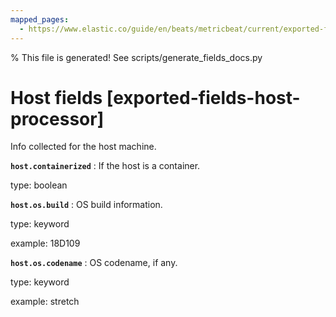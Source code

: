 ```yaml
---
mapped_pages:
  - https://www.elastic.co/guide/en/beats/metricbeat/current/exported-fields-host-processor.html
---
```


% This file is generated! See scripts/generate_fields_docs.py

# Host fields [exported-fields-host-processor]

Info collected for the host machine.

**`host.containerized`**
:   If the host is a container.

type: boolean


**`host.os.build`**
:   OS build information.

type: keyword

example: 18D109


**`host.os.codename`**
:   OS codename, if any.

type: keyword

example: stretch


